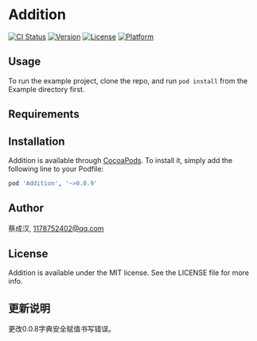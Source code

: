 # Addition

[![CI Status](http://img.shields.io/travis/蔡成汉/Addition.svg?style=flat)](https://travis-ci.org/蔡成汉/Addition)
[![Version](https://img.shields.io/cocoapods/v/Addition.svg?style=flat)](http://cocoapods.org/pods/Addition)
[![License](https://img.shields.io/cocoapods/l/Addition.svg?style=flat)](http://cocoapods.org/pods/Addition)
[![Platform](https://img.shields.io/cocoapods/p/Addition.svg?style=flat)](http://cocoapods.org/pods/Addition)

## Usage

To run the example project, clone the repo, and run `pod install` from the Example directory first.

## Requirements

## Installation

Addition is available through [CocoaPods](http://cocoapods.org). To install
it, simply add the following line to your Podfile:

```ruby
pod 'Addition', '~>0.0.9'
```

## Author

蔡成汉, 1178752402@qq.com

## License

Addition is available under the MIT license. See the LICENSE file for more info.


## 更新说明
更改0.0.8字典安全赋值书写错误。
